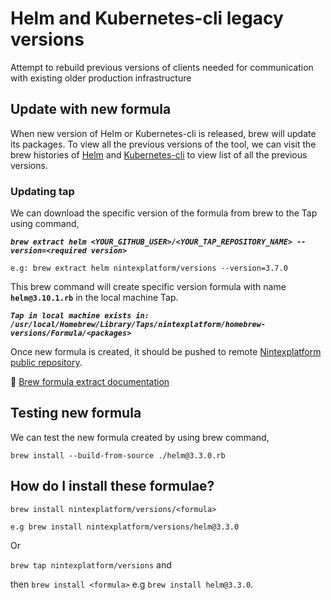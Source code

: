 # Helm and Kubernetes-cli legacy versions

Attempt to rebuild previous versions of clients needed for communication with existing older production infrastructure


## Update with new formula

When new version of Helm or Kubernetes-cli is released, brew will update its packages. To view all the previous versions of the tool, we can visit the brew histories of [Helm](https://github.com/Homebrew/homebrew-core/commits/7877b4bbcfa48028349a5cbed0d2f6ef5dbcc84b/Formula/helm.rb) and [Kubernetes-cli](https://github.com/Homebrew/homebrew-core/commits/674e098c3efce9196d91397d325c66d488aacc6b/Formula/kubernetes-cli.rb) to view list of all the previous versions.


### Updating tap
    
We can download the specific version of the formula from brew to the Tap using command,

***`brew extract helm <YOUR_GITHUB_USER>/<YOUR_TAP_REPOSITORY_NAME> --version=<required version>`***

``e.g: brew extract helm nintexplatform/versions --version=3.7.0``

This brew command will create specific version formula with name **`helm@3.10.1.rb`** in the local machine Tap.

***``Tap in local machine exists in: 
  /usr/local/Homebrew/Library/Taps/nintexplatform/homebrew-versions/Formula/<packages>``***
  
Once new formula is created, it should be pushed to remote [Nintexplatform public repository](https://github.com/nintexplatform/homebrew-versions).


:link: [Brew formula extract documentation](https://docs.brew.sh/Versions.html)


## Testing new formula

We can test the new formula created by using brew command,

`brew install --build-from-source ./helm@3.3.0.rb`

## How do I install these formulae?

`brew install nintexplatform/versions/<formula>`

`e.g brew install nintexplatform/versions/helm@3.3.0`

Or 

`brew tap nintexplatform/versions` and

then `brew install <formula>` e.g `brew install helm@3.3.0`.
